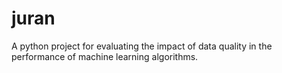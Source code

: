 # juran
A python project for evaluating the impact of data quality in the performance of machine learning algorithms.
